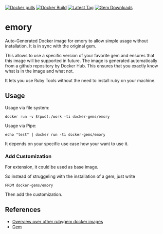 [![Docker pulls](https://img.shields.io/docker/pulls/rubygem/emory.svg)](https://hub.docker.com/r/rubygem/emory/)
[![Docker Build](https://img.shields.io/docker/automated/rubygem/emory.svg)](https://hub.docker.com/r/rubygem/emory/)
[![Latest Tag](https://img.shields.io/github/tag/docker-rubygem/emory.svg)](https://hub.docker.com/r/rubygem/emory/)
[![Gem Downloads](https://img.shields.io/gem/dt/emory.svg)](https://rubygems.org/gems/emory/)
# emory

Auto-Generated Docker image for emory to allow simple usage without installation.
It is in sync with the original gem.

This allows to use a specific version of your favorite gem and ensures that this image will be supported in future.
The image is generated automatically from a github repository by Docker Hub.
This ensures that you exactly know what is in the image and what not.

It lets you use Ruby Tools without the need to install ruby on your machine.

## Usage

Usage via file system:

`docker run -v $(pwd):/work -ti docker-gems/emory`

Usage via Pipe:

`echo "test" | docker run -ti docker-gems/emory`

It depends on your specific use case how your want to use it.

### Add Customization

For extension, it could be used as base image.

So instead of struggeling with the installation of a gem, just write

`FROM docker-gems/emory`

Then add the customization.

## References

 - [Overview over other rubygem docker images](https://github.com/thinkbot/docker-rubygem)
 - [Gem](https://rubygems.org/gems/emory/)
